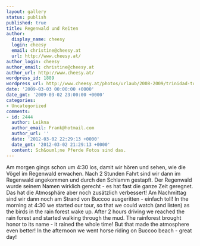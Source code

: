 ```yaml
---
layout: gallery
status: publish
published: true
title: Regenwald und Reiten
author:
  display_name: cheesy
  login: cheesy
  email: christine@cheesy.at
  url: http://www.cheesy.at/
author_login: cheesy
author_email: christine@cheesy.at
author_url: http://www.cheesy.at/
wordpress_id: 1889
wordpress_url: http://www.cheesy.at/photos/urlaub/2008-2009/trinidad-tobago/2009-03-03-regenwald-und-reiten/
date: '2009-03-03 00:00:00 +0000'
date_gmt: '2009-03-02 23:00:00 +0000'
categories:
- Uncategorized
comments:
- id: 2444
  author: Leikna
  author_email: Frank@hotmail.com
  author_url: ''
  date: '2012-03-02 22:29:13 +0000'
  date_gmt: '2012-03-02 21:29:13 +0000'
  content: Sch&ouml;ne Pferde Fotos sind das.
---
```

<!--:de-->Am morgen gings schon um 4:30 los, damit wir hören und sehen, wie die Vögel im Regenwald erwachen. Nach 2 Stunden Fahrt sind wir dann im Regenwald angekommen und durch den Schlamm gestapft. Der Regenwald wurde seinem Namen wirklich gerecht - es hat fast die ganze Zeit geregnet. Das hat die Atmosphäre aber noch zusätzlich verbessert! Am Nachmittag sind wir dann noch am Strand von Buccoo ausgeritten - einfach toll!
<!--:--><!--:en-->In the morning at 4:30 we started our tour, so that we could watch (and listen) as the birds in the rain forest wake up. After 2 hours driving we reached the rain forest and started walking through the mud. The rainforest brought honor to its name - it rained the whole time! But that made the atmosphere even better! In the afternoon we went horse riding on Buccoo beach - great day!
<!--:-->
